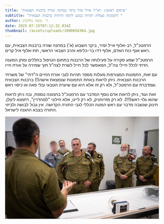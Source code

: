 ```yaml
---
title: 'פרסום ראשון: רא"ל אייל זמיר ביקר במחנה שורה ברבנות הצבאית'
subtitle: "התמונות מעלות תהיות בנוגע לרמה הדתית ברבנות הצבאית "
author: ר' משה גולדברג
date: 2025-07-15T07:12:32.034Z
thumbnail: /assets/uploads/1000656364.jpg
---
```

ה﻿רמטכ"ל, רב-אלוף אייל זמיר, ביקר השבוע (א') במחנה שורה ברבנות הצבאית, עם ראש אגף כוח האדם, אלוף דדו בר-כליפא והרב הצבאי הראשי, תת-אלוף איל קרים.

ה﻿רמטכ"ל שמע סקירה על פעילותה של הרבנות בתחום הטיפול בחללים ומתן המענה הדתי לכלל חיילי צה"ל, המאפשר לכל חייל לשרת לצה"ל תוך שמירה על אורח חייו.

ע﻿ם זאת, התמונות המצורפות מעלות מספר תהיות לגבי אורח החיים ה"דתי" של משרתי הרבנות הצבאית. ניתן לראות באחת התמונות שנמצאת אישה(!) ברבנות הצבאית שמדברת עם הרמטכ"ל, ולא רק זה אלא היא עם שיערה הטבעי ובלי פאה או כיסוי ראש.

ז﻿את ועוד, ניתן לראות אדם נוסף המדבר עם הרמטכ"ל בתמונה נוספת, ובה ניתן לראות שהוא גלוי ראש(!!!). לא רק מזרוחניק, לא רק לייט, אלא חילוני "למהדרין", רחמנא ליצלן. תינוק שנשבה מדבר עם ראש המטה הכללי לגבי התורה הקדושה. אין גבול לבושה ולביזוי התורה בצבא ההגנה לישראל.

![](/assets/uploads/1000656363.jpg)